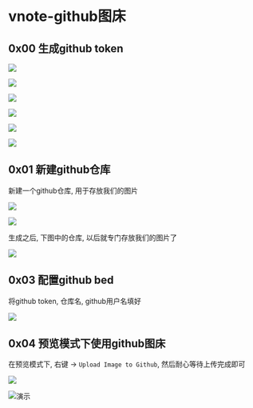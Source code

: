 # vnote-github图床
## 0x00 生成github token
![](https://raw.githubusercontent.com/fengwenhua/ImageBed/master/1571293866_20191017141511042_562972322.png)

![](https://raw.githubusercontent.com/fengwenhua/ImageBed/master/1571293868_20191017141542261_978886124.png)

![](https://raw.githubusercontent.com/fengwenhua/ImageBed/master/1571293870_20191017141609157_729406663.png)

![](https://raw.githubusercontent.com/fengwenhua/ImageBed/master/1571293872_20191017141657957_1194637108.png)

![](https://raw.githubusercontent.com/fengwenhua/ImageBed/master/1571293874_20191017141713497_2096951024.png)

![](https://raw.githubusercontent.com/fengwenhua/ImageBed/master/1571293876_20191017141754754_281178159.png)

## 0x01 新建github仓库
新建一个github仓库, 用于存放我们的图片

![](https://raw.githubusercontent.com/fengwenhua/ImageBed/master/1571293878_20191017141951895_654264049.png)

![](https://raw.githubusercontent.com/fengwenhua/ImageBed/master/1571293880_20191017142033356_1085396497.png)

生成之后, 下图中的仓库, 以后就专门存放我们的图片了

![](https://raw.githubusercontent.com/fengwenhua/ImageBed/master/1571293882_20191017142103444_1015770828.png)

## 0x03 配置github bed
将github token, 仓库名, github用户名填好

![](https://raw.githubusercontent.com/fengwenhua/ImageBed/master/1571293884_20191017142200429_927010084.png)

## 0x04 预览模式下使用github图床

在预览模式下, 右键 -> `Upload Image to Github`, 然后耐心等待上传完成即可

![](https://raw.githubusercontent.com/fengwenhua/ImageBed/master/1571293886_20191017142419286_587012225.png)

![演示](./test.gif)
